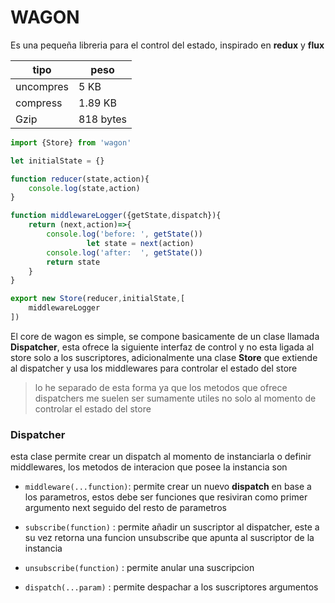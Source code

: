 # WAGON

Es una pequeña libreria para el control del estado, inspirado en **redux** y **flux**

|tipo|peso|
|----|----|
|uncompres| 5 KB       |
|compress | 1.89 KB    |
|Gzip     | 818  bytes |

```javascript
import {Store} from 'wagon'

let initialState = {}

function reducer(state,action){
    console.log(state,action)
}

function middlewareLogger({getState,dispatch}){
    return (next,action)=>{
        console.log('before: ', getState())
                 let state = next(action)
        console.log('after:  ', getState())
        return state
    }
}

export new Store(reducer,initialState,[
    middlewareLogger
])

```

El core de wagon es simple, se compone basicamente de un clase llamada **Dispatcher**, esta ofrece la siguiente interfaz de control y no esta ligada al store solo a los suscriptores, adicionalmente una clase 
**Store** que extiende al dispatcher y usa los middlewares para controlar el estado del store

> lo he separado de esta forma ya que los metodos que ofrece dispatchers me suelen ser sumamente utiles no solo al momento de controlar el estado del store

### Dispatcher

esta clase permite crear un dispatch al momento de instanciarla o definir middlewares, los metodos de interacion que posee la instancia son

* `middleware(...function)`: permite crear un nuevo **dispatch** en base a los parametros, estos debe ser funciones que resiviran como primer argumento next seguido del resto de parametros

* `subscribe(function)` : permite añadir un suscriptor al dispatcher, este a su vez retorna una funcion
unsubscribe que apunta al suscriptor de la instancia

* `unsubscribe(function)` : permite anular una suscripcion

* `dispatch(...param)`    : permite despachar a los suscriptores argumentos



